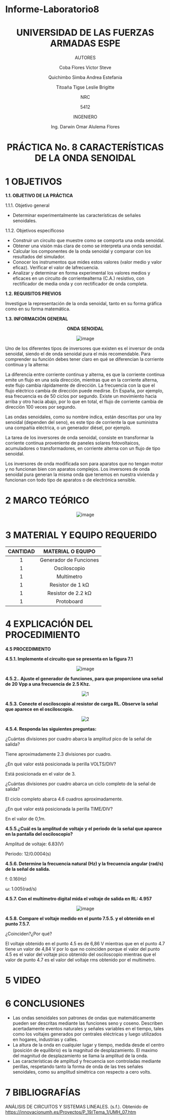 # Informe-Laboratorio8

<div align="center">

# UNIVERSIDAD DE LAS FUERZAS ARMADAS ESPE

AUTORES

Coba Flores Víctor Steve

Quichimbo Simba Andrea Estefania

Titoaña Tigse Leslie Brigitte

NRC
  
5412

INGENIERO

Ing. Darwin Omar Alulema Flores

# PRÁCTICA No. 8 CARACTERÍSTICAS DE LA ONDA SENOIDAL
  
</div>

# 1 OBJETIVOS

**1.1. OBJETIVO DE LA PRÁCTICA**

1.1.1. Objetivo general

- Determinar experimentalmente las características de señales senoidales.

1.1.2. Objetivos específicoso

- Construir un circuito que muestre como se comporta una onda senoidal.
- Obtener una visión más clara de como se interpreta una onda senoidal.
- Calcular los componentes de la onda senoidal y comparar con los resultados del simulador.
- Conocer los instrumentos que mides estos valores (valor medio y valor eficaz). Verificar el valor de lafrecuencia. 
- Analizar y determinar en forma experimental los valores medios y eficaces en un circuito de corrientealterna (C.A.) resistivo, con rectificador de media onda y con rectificador de onda completa.

**1.2. REQUISITOS PREVIOS**

Investigue la representación de la onda senoidal, tanto en su forma gráfica como en su forma matemática.

**1.3. INFORMACIÓN GENERAL**

<div align="center">
  
**ONDA SENOIDAL**

![image](https://user-images.githubusercontent.com/84430867/132164920-04e7c7d4-8cdc-4b6f-bc7b-09d7dbfdc5b9.png)

</div>

Uno de los diferentes tipos de inversores que existen es el inversor de onda senoidal, siendo el de onda senoidal pura el más recomendable. Para comprender su función debes tener claro en qué se diferencian la corriente continua y la alterna:

La diferencia entre corriente continua y alterna, es que la corriente continua emite un flujo en una sola dirección, mientras que en la corriente alterna, este flujo cambia rápidamente de dirección. La frecuencia con la que el flujo eléctrico cambia de dirección puede medirse. En España, por ejemplo, esa frecuencia es de 50 ciclos por segundo. Existe un movimiento hacia arriba y otro hacia abajo, por lo que en total, el flujo de corriente cambia de dirección 100 veces por segundo.

Las ondas senoidales, como su nombre indica, están descritas por una ley senoidal (dependen del seno), es este tipo de corriente la que suministra una compañía eléctrica, o un generador diésel, por ejemplo.

La tarea de los inversores de onda senoidal, consiste en transformar la corriente continua proveniente de paneles solares fotovoltaicos, acumuladores o transformadores, en corriente alterna con un flujo de tipo senoidal.

Los inversores de onda modificada son para aparatos que no tengan motor y no funcionan bien con aparatos complejos. Los inversores de onda senoidal pura generan la misma onda que tenemos en nuestra vivienda y funcionan con todo tipo de aparatos o de electrónica sensible.

# 2 MARCO TEÓRICO

<div align="center">
  
![image](https://user-images.githubusercontent.com/84430867/132164538-ad58616a-d928-458c-8c1c-fcb48bd00627.png)
 
</div>

# 3 MATERIAL Y EQUIPO REQUERIDO

<div align="center">
     
|**CANTIDAD**|       **MATERIAL O EQUIPO**      |
|    :---:   |              :---:               | 
|      1     |       Generador de Funciones     |
|      1     |           Osciloscopio           |
|      1     |            Multímetro            |
|      1     |         Resistor de 1 kΩ         |
|      1     |        Resistor de 2.2 kΩ        |
|      1     |            Protoboard            |
  
</div>

# 4 EXPLICACIÓN DEL PROCEDIMIENTO

**4.5 PROCEDIMIENTO**

**4.5.1. Implemente el circuito que se presenta en la figura 7.1**

<div align="center">
  
![image](https://user-images.githubusercontent.com/84430867/130622602-e7d6137c-cb90-4fc9-a107-871da9a8f4d0.png)

</div>

**4.5.2.. Ajuste el generador de funciones, para que proporcione una señal de 20 Vpp a una frecuencia de 2.5 Khz.**

<div align="center">
  
![1](https://user-images.githubusercontent.com/84587172/132263233-c33d872a-d744-4523-a595-ed118e4dfc65.png)

</div>

**4.5.3. Conecte el osciloscopio al resistor de carga RL. Observe la señal que aparece en el osciloscopio.**

<div align="center">
  
![2](https://user-images.githubusercontent.com/84587172/132263244-4805ba52-5e0f-4b32-9434-87a7b5de9bec.png)

</div>

**4.5.4. Responda las siguientes preguntas:**

¿Cuántas divisiones por cuadro abarca la amplitud pico de la señal de salida? 

Tiene aproximadamente 2.3 divisiones por cuadro.

¿En qué valor está posicionada la perilla VOLTS/DIV?

Está posicionada en el valor de 3.

¿Cuántas divisiones por cuadro abarca un ciclo completo de la señal de salida?

El ciclo completo abarca 4.6 cuadros aproximadamente.

¿En qué valor está posicionada la perilla TIME/DIV? 

En el valor de 0,1m.

**4.5.5.¿Cuál es la amplitud de voltaje y el periodo de la señal que aparece en la pantalla del osciloscopio?**

Amplitud de voltaje: 6.83(V)

Periodo: 12/0.0004(s)

**4.5.6. Determine la frecuencia natural (Hz) y la frecuencia angular (rad/s) de la señal de salida.**

f: 0.16(Hz)

ω: 1.005(rad/s)

**4.5.7. Con el multímetro digital mida el voltaje de salida en RL: 4.957**

<div align="center">
  
![image](https://user-images.githubusercontent.com/84430867/132281190-4bd2f3ca-6da6-4c13-974c-7b192ac7ed34.png)

</div>

**4.5.8. Compare el voltaje medido en el punto 7.5.5. y el obtenido en el punto 7.5.7.**

¿Coinciden?¿Por qué?

El voltaje obtenido en el punto 4.5 es de 6,86 V mientras que en el punto 4.7 tiene un valor de 4,84 V por lo que no coinciden porque el valor del punto 4.5 es el valor del voltaje pico obtenido del osciloscopio mientras que el valor de punto 4.7 es el valor del voltaje rms obtenido por el multímetro.

# 5 VIDEO 

# 6 CONCLUSIONES 

- Las ondas senoidales son patrones de ondas que matemáticamente pueden ser descritas mediante las funciones seno y coseno. Describen acertadamente eventos naturales y señales variables en el tiempo, tales como los voltajes generados por centrales eléctricas y luego utilizados en hogares, industrias y calles.
- La altura de la onda en cualquier lugar y tiempo, medida desde el centro (posición de equilibrio) es la magnitud de desplazamiento. El maximo del magnitud de desplazamiento se llama la amplitud de la onda.
- Las características de amplitud y frecuencia son controladas mediante perillas, respetando tanto la forma de onda de las tres señales senoidales, como su amplitud simétrica con respecto a cero volts.

# 7 BIBLIOGRAFÍAS

ANÁLISIS DE CIRCUITOS Y SISTEMAS LINEALES. (s.f.). Obtenido de https://innovacionumh.es/Proyectos/P_19/Tema_1/UMH_07.htm
